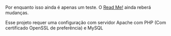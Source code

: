Por enquanto isso ainda é apenas um teste. O [Read Me!](README.md) ainda reberá mudanças.

Esse projeto requer uma configuração com servidor Apache com PHP (Com certificado OpenSSL de preferência) e MySQL
